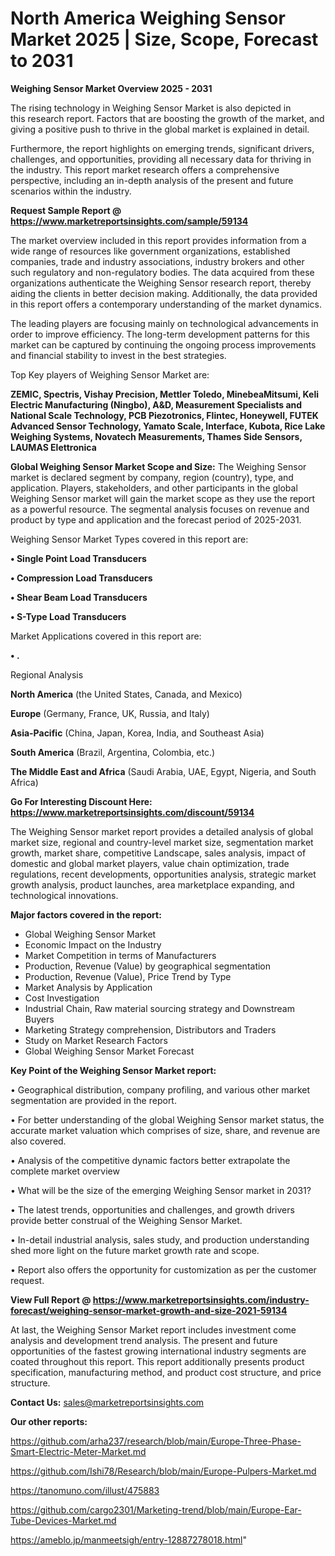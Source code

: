 # North America Weighing Sensor Market 2025 | Size, Scope, Forecast to 2031

<Strong> Weighing Sensor Market Overview 2025 - 2031</strong>

The rising technology in Weighing Sensor Market is also depicted in this research report. Factors that are boosting the growth of the market, and giving a positive push to thrive in the global market is explained in detail.

Furthermore, the report highlights on emerging trends, significant drivers, challenges, and opportunities, providing all necessary data for thriving in the industry. This report market research offers a comprehensive perspective, including an in-depth analysis of the present and future scenarios within the industry.

<strong>Request Sample Report @ <a href=https://www.marketreportsinsights.com/sample/59134>https://www.marketreportsinsights.com/sample/59134</a></strong>

The market overview included in this report provides information from a wide range of resources like government organizations, established companies, trade and industry associations, industry brokers and other such regulatory and non-regulatory bodies. The data acquired from these organizations authenticate the Weighing Sensor research report, thereby aiding the clients in better decision making. Additionally, the data provided in this report offers a contemporary understanding of the market dynamics.

The leading players are focusing mainly on technological advancements in order to improve efficiency. The long-term development patterns for this market can be captured by continuing the ongoing process improvements and financial stability to invest in the best strategies.

Top Key players of Weighing Sensor Market are:

<strong>ZEMIC, Spectris, Vishay Precision, Mettler Toledo, MinebeaMitsumi, Keli Electric Manufacturing (Ningbo), A&D, Measurement Specialists and National Scale Technology, PCB Piezotronics, Flintec, Honeywell, FUTEK Advanced Sensor Technology, Yamato Scale, Interface, Kubota, Rice Lake Weighing Systems, Novatech Measurements, Thames Side Sensors, LAUMAS Elettronica</strong>

<strong><b>Global Weighing Sensor Market Scope and Size:</b></strong>
The Weighing Sensor market is declared segment by company, region (country), type, and application. Players, stakeholders, and other participants in the global Weighing Sensor market will gain the market scope as they use the report as a powerful resource. The segmental analysis focuses on revenue and product by type and application and the forecast period of 2025-2031.

Weighing Sensor Market Types covered in this report are:

<strong>• Single Point Load Transducers

• Compression Load Transducers

• Shear Beam Load Transducers

• S-Type Load Transducers</strong>

Market Applications covered in this report are:

<strong>• .</strong> 

Regional Analysis

<strong>North America</strong> (the United States, Canada, and Mexico)

<strong>Europe</strong> (Germany, France, UK, Russia, and Italy)

<strong>Asia-Pacific</strong> (China, Japan, Korea, India, and Southeast Asia)

<strong>South America</strong> (Brazil, Argentina, Colombia, etc.)

<strong>The Middle East and Africa</strong> (Saudi Arabia, UAE, Egypt, Nigeria, and South Africa)

<strong>Go For Interesting Discount Here: <a href=https://www.marketreportsinsights.com/discount/59134>https://www.marketreportsinsights.com/discount/59134</a></strong>

The Weighing Sensor market report provides a detailed analysis of global market size, regional and country-level market size, segmentation market growth, market share, competitive Landscape, sales analysis, impact of domestic and global market players, value chain optimization, trade regulations, recent developments, opportunities analysis, strategic market growth analysis, product launches, area marketplace expanding, and technological innovations.

<strong><b>Major factors covered in the report:</b></strong>
<ul>
  <li>Global Weighing Sensor Market </li>
  <li>Economic Impact on the Industry</li>
  <li>Market Competition in terms of Manufacturers</li>
  <li>Production, Revenue (Value) by geographical segmentation</li>
  <li>Production, Revenue (Value), Price Trend by Type</li>
  <li>Market Analysis by Application</li>
  <li>Cost Investigation</li>
  <li>Industrial Chain, Raw material sourcing strategy and Downstream Buyers</li>
  <li>Marketing Strategy comprehension, Distributors and Traders</li>
  <li>Study on Market Research Factors</li>
  <li>Global Weighing Sensor Market Forecast</li>
</ul>

<strong><b>Key Point of the Weighing Sensor Market report:</b></strong>

• Geographical distribution, company profiling, and various other market segmentation are provided in the report.

• For better understanding of the global Weighing Sensor market status, the accurate market valuation which comprises of size, share, and revenue are also covered.

• Analysis of the competitive dynamic factors better extrapolate the complete market overview

• What will be the size of the emerging Weighing Sensor market in 2031?

• The latest trends, opportunities and challenges, and growth drivers provide better construal of the Weighing Sensor Market.

• In-detail industrial analysis, sales study, and production understanding shed more light on the future market growth rate and scope.

• Report also offers the opportunity for customization as per the customer request.

<strong><b>View Full Report @ <a href=https://www.marketreportsinsights.com/industry-forecast/weighing-sensor-market-growth-and-size-2021-59134>https://www.marketreportsinsights.com/industry-forecast/weighing-sensor-market-growth-and-size-2021-59134</a></b></strong>


At last, the Weighing Sensor Market report includes investment come analysis and development trend analysis. The present and future opportunities of the fastest growing international industry segments are coated throughout this report. This report additionally presents product specification, manufacturing method, and product cost structure, and price structure.

<strong>Contact Us:</strong>
sales@marketreportsinsights.com

<strong>Our other reports:</strong>

<a href=https://github.com/arha237/research/blob/main/Europe-Three-Phase-Smart-Electric-Meter-Market.md>https://github.com/arha237/research/blob/main/Europe-Three-Phase-Smart-Electric-Meter-Market.md</a>

<a href=https://github.com/Ishi78/Research/blob/main/Europe-Pulpers-Market.md>https://github.com/Ishi78/Research/blob/main/Europe-Pulpers-Market.md</a>

<a href=https://tanomuno.com/illust/475883>https://tanomuno.com/illust/475883</a>

<a href=https://github.com/cargo2301/Marketing-trend/blob/main/Europe-Ear-Tube-Devices-Market.md>https://github.com/cargo2301/Marketing-trend/blob/main/Europe-Ear-Tube-Devices-Market.md</a>

<a href=https://ameblo.jp/manmeetsigh/entry-12887278018.html>https://ameblo.jp/manmeetsigh/entry-12887278018.html</a>"
